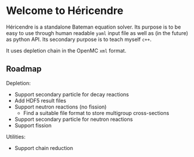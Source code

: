 # Welcome to Héricendre
Héricendre is a standalone Bateman equation solver. Its purpose is to be easy to use through human readable `yaml` input file as well as (in the future) as python API. Its secondary purpose is to teach myself `c++`.

It uses depletion chain in the OpenMC `xml` format.

## Roadmap

Depletion:
- Support secondary particle for decay reactions
- Add HDF5 result files
- Support neutron reactions (no fission)
    - Find a suitable file format to store multigroup cross-sections
- Support secondary particle for neutron reactions
- Support fission

Utilities:
- Support chain reduction

